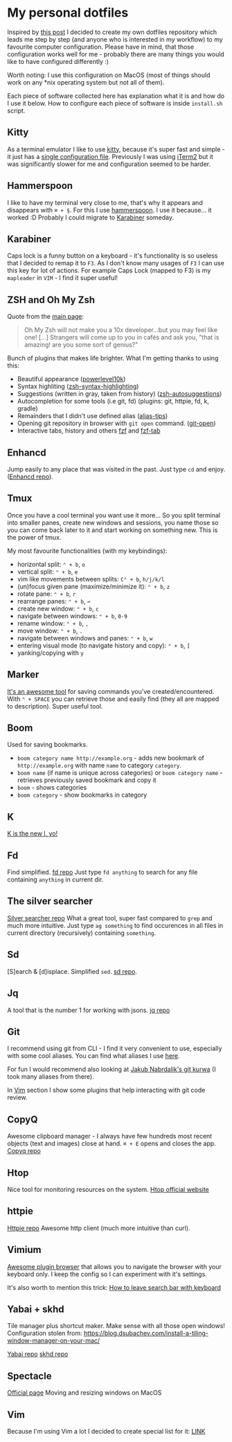 # My personal dotfiles

Inspired by [this post](http://iamnotmyself.com/2020/11/10/your-terminal-and-you-dotfiles/) I decided to create my own dotfiles repository which leads me step by step (and anyone who is interested in my workflow) to my favourite computer configuration. Please have in mind, that those configuration works well for me - probably there are many things you would like to have configured differently :)

Worth noting: I use this configuration on MacOS (most of things should work on any *nix operating system but not all of them).

Each piece of software collected here has explanation what it is and how do I use it below.
How to configure each piece of software is inside `install.sh` script.
 
## Kitty
As a terminal emulator I like to use [kitty](https://sw.kovidgoyal.net/kitty/), because it's super fast and simple - it just has a [single configuration file](./kitty/kitty.conf). Previously I was using [iTerm2](https://iterm2.com/) but it was significantly slower for me and configuration seemed to be harder.

## Hammerspoon
I like to have my terminal very close to me, that's why it appears and disappears with `⌘ + §`. For this I use [hammerspoon](https://www.hammerspoon.org/). I use it because... it worked :D Probably I could migrate to [Karabiner](https://github.com/pqrs-org/Karabiner-Elements) someday. 

## Karabiner
Caps lock is a funny button on a keyboard - it's functionality is so useless that I decided to remap it to `F3`. As I don't know many usages of `F3` I can use this key for lot of actions. For example Caps Lock (mapped to F3) is my `mapleader` in `VIM` - I find it super useful!

## ZSH and Oh My Zsh
Quote from the [main page](https://ohmyz.sh/#install):
> Oh My Zsh will not make you a 10x developer...but you may feel like one! [...] Strangers will come up to you in cafés and ask you, "that is amazing! are you some sort of genius?"

Bunch of plugins that makes life brighter.
What I'm getting thanks to using this:
- Beautiful appearance ([powerlevel10k](https://github.com/romkatv/powerlevel10k))
- Syntax highliting ([zsh-syntax-highlighting](https://github.com/zsh-users/zsh-syntax-highlighting))
- Suggestions (written in gray, taken from history) ([zsh-autosuggestions](https://github.com/zsh-users/zsh-autosuggestions))
- Autocompletion for some tools (i.e git, fd) (plugins: git, httpie, fd, k, gradle)
- Remainders that I didn't use defined alias ([alias-tips]())
- Opening git repository in browser with `git open` command. ([git-open](https://github.com/paulirish/git-open))
- Interactive tabs, history and others [fzf](https://github.com/junegunn/fzf) and [fzf-tab](https://github.com/Aloxaf/fzf-tab)

## Enhancd
Jump easily to any place that was visited in the past. Just type `cd` and enjoy. ([Enhancd repo](https://github.com/b4b4r07/enhancd)).

## Tmux
Once you have a cool terminal you want use it more... So you split terminal into smaller panes, create new windows and sessions, you name those so you can come back later to it and start working on something new. This is the power of tmux.

My most favourite functionalities (with my keybindings):
- horizontal split: `⌃ + b`, `o` 
- vertical split: `⌃ + b`, `e` 
- vim like movements between splits: `C⌃ + b`, `h/j/k/l`
- (un)focus given pane (maximize/minimize it): `⌃ + b`, `z`
- rotate pane: `⌃ + b`, `r`
- rearrange panes: `⌃ + b`, `↩`
- create new window: `⌃ + b`, `c`
- navigate between windows: `⌃ + b`, `0-9`
- rename window: `⌃ + b`, `,`
- move window: `⌃ + b`, `.`
- navigate between windows and panes: `⌃ + b`, `w`
- entering visual mode (to navigate history and copy): `⌃ + b`, `[`
- yanking/copying with `y`

## Marker
[It's an awesome tool](https://github.com/pindexis/marker) for saving commands you've created/encountered. With `⌃ + SPACE` you can retrieve those and easily find (they all are mapped to description). Super useful tool.

## Boom
Used for saving bookmarks.
- `boom category name http://example.org` - adds new bookmark of `http://example.org` with name `name` to category `category`.
- `boom name` (if name is unique across categories) or `boom category name` - retrieves previously saved bookmark and copy it
- `boom` - shows categories
- `boom category` - show bookmarks in category

## K
[K is the new l, yo!](https://github.com/supercrabtree/k)

## Fd
Find simplified. [fd repo](https://github.com/sharkdp/fd)
Just type `fd anything` to search for any file containing `anything` in current dir.

## The silver searcher
[Silver searcher repo](https://github.com/ggreer/the_silver_searcher)
What a great tool, super fast compared to `grep` and much more intuitive. Just type `ag something` to find occurences in all files in current directory (recursively) containing `something`.

## Sd
[S]earch & [d]isplace.
Simplified `sed`. [sd repo](https://github.com/chmln/sd).

## Jq
A tool that is the number 1 for working with jsons. [jq repo](https://github.com/stedolan/jq)

## Git
I recommend using git from CLI - I find it very convenient to use, especially with some cool aliases. You can find what aliases I use [here](./git).

For fun I would recommend also looking at [Jakub Nabrdalik's git kurwa](https://github.com/jakubnabrdalik/gitkurwa) (I took many aliases from there).

In [Vim](#Vim) section I show some plugins that help interacting with git code review.

## CopyQ
Awesome clipboard manager - I always have few hundreds most recent objects (text and images) close at hand. `⌘ + E` opens and closes the app.
[Copyq repo](https://github.com/hluk/CopyQ)

## Htop
Nice tool for monitoring resources on the system.
[Htop official website](https://htop.dev/)

## httpie
[Httpie repo](https://github.com/httpie/httpie)
Awesome http client (much more intuitive than curl).

## Vimium
[Awesome plugin browser](https://github.com/philc/vimium) that allows you to navigate the browser with your keyboard only.
I keep the config so I can experiment with it's settings.

It's also worth to mention this trick: [How to leave search bar with keyboard](https://xavierchow.github.io/2016/03/07/vimium-leave-address-bar/)

## Yabai + skhd
Tile manager plus shortcut maker. Make sense with all those open windows!
Configuration stolen from: https://blog.dsubachev.com/install-a-tiling-window-manager-on-your-mac/

[Yabai repo](https://github.com/koekeishiya/yabai)
[skhd repo](https://github.com/koekeishiya/skhd)

## Spectacle
[Official page](https://www.spectacleapp.com/)
Moving and resizing windows on MacOS

## Vim
Because I'm using Vim a lot I decided to create special list for it: [LINK](./vim/README.md)
